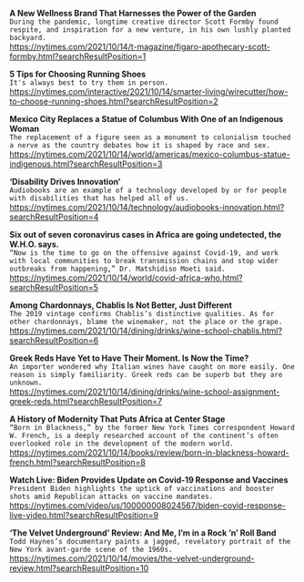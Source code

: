 **A New Wellness Brand That Harnesses the Power of the Garden**\
`During the pandemic, longtime creative director Scott Formby found respite, and inspiration for a new venture, in his own lushly planted backyard.`\
https://nytimes.com/2021/10/14/t-magazine/figaro-apothecary-scott-formby.html?searchResultPosition=1

**5 Tips for Choosing Running Shoes**\
`It's always best to try them in person.`\
https://nytimes.com/interactive/2021/10/14/smarter-living/wirecutter/how-to-choose-running-shoes.html?searchResultPosition=2

**Mexico City Replaces a Statue of Columbus With One of an Indigenous Woman**\
`The replacement of a figure seen as a monument to colonialism touched a nerve as the country debates how it is shaped by race and sex.`\
https://nytimes.com/2021/10/14/world/americas/mexico-columbus-statue-indigenous.html?searchResultPosition=3

**‘Disability Drives Innovation’**\
`Audiobooks are an example of a technology developed by or for people with disabilities that has helped all of us.`\
https://nytimes.com/2021/10/14/technology/audiobooks-innovation.html?searchResultPosition=4

**Six out of seven coronavirus cases in Africa are going undetected, the W.H.O. says.**\
`“Now is the time to go on the offensive against Covid-19, and work with local communities to break transmission chains and stop wider outbreaks from happening,” Dr. Matshidiso Moeti said.`\
https://nytimes.com/2021/10/14/world/covid-africa-who.html?searchResultPosition=5

**Among Chardonnays, Chablis Is Not Better, Just Different**\
`The 2019 vintage confirms Chablis’s distinctive qualities. As for other chardonnays, blame the winemaker, not the place or the grape.`\
https://nytimes.com/2021/10/14/dining/drinks/wine-school-chablis.html?searchResultPosition=6

**Greek Reds Have Yet to Have Their Moment. Is Now the Time?**\
`An importer wondered why Italian wines have caught on more easily. One reason is simply familiarity. Greek reds can be superb but they are unknown.`\
https://nytimes.com/2021/10/14/dining/drinks/wine-school-assignment-greek-reds.html?searchResultPosition=7

**A History of Modernity That Puts Africa at Center Stage**\
`“Born in Blackness,” by the former New York Times correspondent Howard W. French, is a deeply researched account of the continent’s often overlooked role in the development of the modern world.`\
https://nytimes.com/2021/10/14/books/review/born-in-blackness-howard-french.html?searchResultPosition=8

**Watch Live: Biden Provides Update on Covid-19 Response and Vaccines**\
`President Biden highlights the uptick of vaccinations and booster shots amid Republican attacks on vaccine mandates.`\
https://nytimes.com/video/us/100000008024567/biden-covid-response-live-video.html?searchResultPosition=9

**‘The Velvet Underground’ Review: And Me, I’m in a Rock ’n’ Roll Band**\
`Todd Haynes’s documentary paints a jagged, revelatory portrait of the New York avant-garde scene of the 1960s.`\
https://nytimes.com/2021/10/14/movies/the-velvet-underground-review.html?searchResultPosition=10

